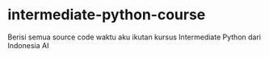# intermediate-python-course
Berisi semua source code waktu aku ikutan kursus Intermediate Python dari Indonesia AI
